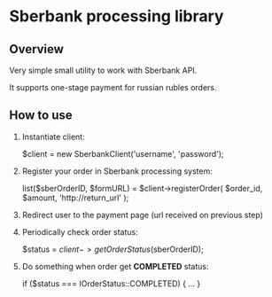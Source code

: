 # Sberbank processing library

## Overview

Very simple small utility to work with Sberbank API.

It supports one-stage payment for russian rubles orders.

## How to use

1) Instantiate client:


    $client = new SberbankClient('username', 'password');


2) Register your order in Sberbank processing system:


    list($sberOrderID, $formURL) = $client->registerOrder(
        $order_id, $amount, 'http://return_url'
    );

3) Redirect user to the payment page (url received on previous step)

4) Periodically check order status:
 

    $status = $client->getOrderStatus($sberOrderID);


5) Do something when order get **COMPLETED** status:


    if ($status === IOrderStatus::COMPLETED) {
        ...
    }
